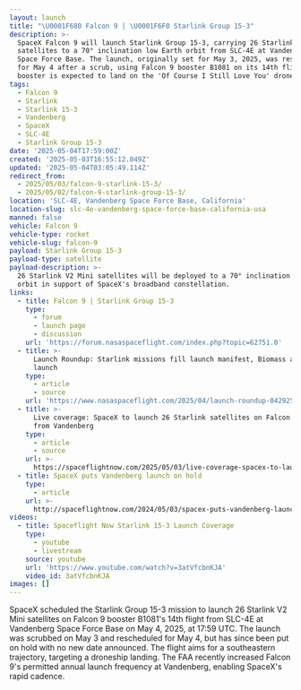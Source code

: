```yaml
---
layout: launch
title: "\U0001F680 Falcon 9 | \U0001F6F0 Starlink Group 15-3"
description: >-
  SpaceX Falcon 9 will launch Starlink Group 15-3, carrying 26 Starlink V2 Mini
  satellites to a 70° inclination low Earth orbit from SLC-4E at Vandenberg
  Space Force Base. The launch, originally set for May 3, 2025, was rescheduled
  for May 4 after a scrub, using Falcon 9 booster B1081 on its 14th flight. The
  booster is expected to land on the 'Of Course I Still Love You' droneship.
tags:
  - Falcon 9
  - Starlink
  - Starlink 15-3
  - Vandenberg
  - SpaceX
  - SLC-4E
  - Starlink Group 15-3
date: '2025-05-04T17:59:00Z'
created: '2025-05-03T16:55:12.049Z'
updated: '2025-05-04T03:05:49.114Z'
redirect_from:
  - 2025/05/03/falcon-9-starlink-15-3/
  - 2025/05/02/falcon-9-starlink-group-15-3/
location: 'SLC-4E, Vandenberg Space Force Base, California'
location-slug: slc-4e-vandenberg-space-force-base-california-usa
manned: false
vehicle: Falcon 9
vehicle-type: rocket
vehicle-slug: falcon-9
payload: Starlink Group 15-3
payload-type: satellite
payload-description: >-
  26 Starlink V2 Mini satellites will be deployed to a 70° inclination low Earth
  orbit in support of SpaceX's broadband constellation.
links:
  - title: Falcon 9 | Starlink Group 15-3
    type:
      - forum
      - launch page
      - discussion
    url: 'https://forum.nasaspaceflight.com/index.php?topic=62751.0'
  - title: >-
      Launch Roundup: Starlink missions fill launch manifest, Biomass and Alpha
      launch
    type:
      - article
      - source
    url: 'https://www.nasaspaceflight.com/2025/04/launch-roundup-042925/'
  - title: >-
      Live coverage: SpaceX to launch 26 Starlink satellites on Falcon 9 rocket
      from Vandenberg
    type:
      - article
      - source
    url: >-
      https://spaceflightnow.com/2025/05/03/live-coverage-spacex-to-launch-26-starlink-satellites-on-falcon-9-rocket-from-vandenberg/
  - title: SpaceX puts Vandenberg launch on hold
    type:
      - article
    url: >-
      http://spaceflightnow.com/2024/05/03/spacex-puts-vandenberg-launch-on-hold/
videos:
  - title: Spaceflight Now Starlink 15-3 Launch Coverage
    type:
      - youtube
      - livestream
    source: youtube
    url: 'https://www.youtube.com/watch?v=3atVfcbnKJA'
    video_id: 3atVfcbnKJA
images: []
---
```

SpaceX scheduled the Starlink Group 15-3 mission to launch 26 Starlink V2 Mini satellites on Falcon 9 booster B1081's 14th flight from SLC-4E at Vandenberg Space Force Base on May 4, 2025, at 17:59 UTC. The launch was scrubbed on May 3 and rescheduled for May 4, but has since been put on hold with no new date announced. The flight aims for a southeastern trajectory, targeting a droneship landing. The FAA recently increased Falcon 9's permitted annual launch frequency at Vandenberg, enabling SpaceX's rapid cadence.

